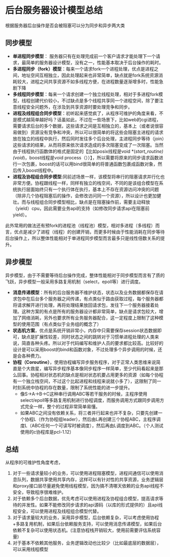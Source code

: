 # 后台服务器设计模型总结 #

根据服务器后台操作是否会被阻塞可以分为同步和异步两大类
## 同步模型 ##
-  **单进程同步模型**： 服务器只有在处理完成前一个客户请求才能处理下一个请求，最简单的服务器设计模型，没有之一，性能基本取决于后台操作的耗时。
-  **多进程同步（fork）模型**：每来一个请求fork一个进程处理，优点是进程之间，地址空间互相独立，因此处理起来也非常简单，缺点就是fork系统资源消耗较大，进程之间共享资源不如多线程方便，在进程数量逐渐增多时，性能急剧下降
-  **多线程同步模型**：每来一个请求创建一个独立线程处理，相对于多进程fork模型，线程创建代价较小，不过缺点是多个线程共享同一个进程空间，除了要注意线程安全问题外，在涉及到共享资源时要处理竞争和同步。
-  **进程及线程组合同步模型**：初听起来感觉疯了，从程序可维护的角度来看，不是模式越简单越好吗？话虽如此，不过在一些场景下，比如web的cgi进程，需要请求后台的多个数据，这些请求之间是互相独立的，基本上（或者说很容易做到）资源没有竞争和冲突，所以可以很简单的将这些会阻塞主进程的请求放在独立的线程中执行，然后同时发往多个后台处理，主进程同步等待（join）这些请求的结果，从而将原来依次请求造成的多次阻塞变成了一次阻塞。当然由于线程执行函数体的格式是固定的【比如posix线程是void *(*start_routine)(void*)，boost线程是void process（））】，所以需要将原来的同步请求函数进行一次包裹，boost的话可以用bind很简单的将普通函数包裹成函数对象，然后传入boost线程中。
-   **进程及协程组合同步模型**:同前述场景一样，该模型将串行的阻塞请求并行化也非常方便。协程跟线程一样，同样有独立的栈空间，不同的是该组合模型在系统执行层面始终只有一个执行体在执行，基本上不存在资源访问冲突的问题（除非几个协程阻塞后的操作，会修改访问同一个资源），所以设计也更加健壮。而与线程组合同步模型相比，缺点是在阻塞操作前，需要主动释放（yield）cpu，因此需要业务api的支持（如修改同步请求api在阻塞前yield）。

此外常用的做法还有预fork的进程池（线程池）模型，相对多进程（多线程）而言，优点是减少了进程（线程）的创建开销，而更多时候由于性能消耗在同步等待后台操作上，所以整体性能相对于单进程同步模型而言最多只是线性倍数关系的提升。

## 异步模型 ##
异步模型，由于不需要等待后台操作完成，整体性能相对于同步模型而言有了质的飞跃，异步模型一般采用多路复用机制（select，epoll等）进行调度。


- **消息传递模型**：所有的后台服务器不维护状态，状态以及业务数据都保存在请求包中在后台多个服务器之间传递，有点类似于路由获取过程，每个服务器都将请求解开进行处理，再将处理结果放回请求包，发往下一个服务器接着处理。这种方案的有点是所有的服务器设计都非常简单，缺点是请求包较大，增加了网络消耗，另外也要求所有业务服务器配合，这一定程度上限制了这种模型的使用范围（有点类似于业务组的概念了）
- **状态机方案**，优点是系统开销非常小，内存中只需要保存session状态数据即可，缺点是扩展性较差，同时状态之间的跳转对于习惯单进程处理的人类来说，简直各种头疼。所以对于代码编写和维护人员的要求都比较高。比较好的设计是可以采用boost的bind和函数对象，不过处理多个异步调用的时候，还是会各种费力。
- **协程（Coroutine）**，使用协程编写异步服务程序，对于正常人类思维来说简直是个大救星，编写异步程序基本像同步程序一样简单，至少代码看起来是那么回事。协程相对状态机的缺点是相对状态机要占用更多的资源（如每个协程有一个独立栈空间，不过这个比起进程和线程来说就小多了），这限制了同一时刻系统中协程的存在数量，限制了系统性能的进一步提升。
	- 像S->A->B->C这种串行调用ABC等若干服务的时候，主程序使用select/epoll等多路复用机制进行协程调度，而服务调用方式跟同步调用方式完全一样，整个的过程非常简单易懂。
	- 如果ABC之间没有依赖关系，将三者并行起来也并不复杂，只要先创建一个协程L（作为协程组leader），然后由L再创建三个协程ABC，主程序调度L（ABC任何一个可读写时被调度），然后再由L调度到ABC。（个人测试使用的c协程库是pcl-1.12）

## 总结 ##
从程序的可维护性角度考虑，

1. 对于一些请求量较小的业务，可以使用进程阻塞模型，进程间通信可以使用消息队列，数据共享使用共享内存，这样可以有针对性的共享资源，业务逻辑层和proxy接口层尽量避免使用线程模型，因为搞不清哪天依赖的业务api线程不安全，导致程序很难维护。
2. 对于依赖多个后台数据，优先考虑可以使用进程及协程组合模型，提高请求等待的并发性。如果不能修改同步请求的api源码（以库的形式提供的）且api线程安全，可以使用进程及线程组合模型代替。
3. 对于请求量较大的业务，采用异步模型，后台依赖复杂，可以考虑使用协程+多路复用机制，如果后台依赖服务支持，可以使用消息传递模型，如果后台依赖不复杂可以使用状态机。(注意协程栈开销较大，使用前需要评估系统容量)
4. 对于基本不依赖其他服务，业务逻辑改动也比较少（比如最底层的数据层），可以采用线程模型
